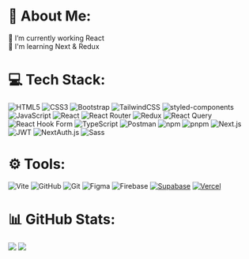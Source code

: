 # 💫 About Me:
🔭 I’m currently working React <br>🌱 I'm learning Next & Redux<br>


# 💻 Tech Stack:

![HTML5](https://img.shields.io/badge/html5-%23E34F26.svg?style=for-the-badge&logo=html5&logoColor=white)  ![CSS3](https://img.shields.io/badge/css3-%231572B6.svg?style=for-the-badge&logo=css3&logoColor=white)  ![Bootstrap](https://img.shields.io/badge/bootstrap-%238511FA.svg?style=for-the-badge&logo=bootstrap&logoColor=white)  ![TailwindCSS](https://img.shields.io/badge/tailwindcss-%2338B2AC.svg?style=for-the-badge&logo=tailwind-css&logoColor=white)  ![styled-components](https://img.shields.io/badge/styled--components-%23DB7093.svg?style=for-the-badge&logo=styled-components&logoColor=white)  ![JavaScript](https://img.shields.io/badge/javascript-%23323330.svg?style=for-the-badge&logo=javascript&logoColor=%23F7DF1E)  ![React](https://img.shields.io/badge/react-%2320232a.svg?style=for-the-badge&logo=react&logoColor=%2361DAFB)  ![React Router](https://img.shields.io/badge/React_Router-CA4245?style=for-the-badge&logo=react-router&logoColor=white)  ![Redux](https://img.shields.io/badge/redux-%23593d88.svg?style=for-the-badge&logo=redux&logoColor=white)  ![React Query](https://img.shields.io/badge/React_Query-FF4154?style=for-the-badge&logo=react-query&logoColor=white)  ![React Hook Form](https://img.shields.io/badge/React_Hook_Form-EC5990?style=for-the-badge&logo=react-hook-form&logoColor=white)  ![TypeScript](https://img.shields.io/badge/typescript-%23007ACC.svg?style=for-the-badge&logo=typescript&logoColor=white)  ![Postman](https://img.shields.io/badge/Postman-%23FF6C37.svg?style=for-the-badge&logo=postman&logoColor=white)  ![npm](https://img.shields.io/badge/npm-%23CB3837.svg?style=for-the-badge&logo=npm&logoColor=white)  ![pnpm](https://img.shields.io/badge/pnpm-%233A7B7C.svg?style=for-the-badge&logo=pnpm&logoColor=white)  ![Next.js](https://img.shields.io/badge/Next.js-%23000000.svg?style=for-the-badge&logo=next.js&logoColor=white)   ![JWT](https://img.shields.io/badge/JWT-000000?style=for-the-badge&logo=jsonwebtokens&logoColor=white)   ![NextAuth.js](https://img.shields.io/badge/NextAuth.js-3f3f3f?style=for-the-badge&logo=next.js&logoColor=white)
   ![Sass](https://img.shields.io/badge/Sass-%23CC6699.svg?style=for-the-badge&logo=sass&logoColor=white)





# ⚙️ Tools:
![Vite](https://img.shields.io/badge/Vite-%23646CFF.svg?style=for-the-badge&logo=vite&logoColor=white)
![GitHub](https://img.shields.io/badge/github-%23121011.svg?style=for-the-badge&logo=github&logoColor=white) 
![Git](https://img.shields.io/badge/git-%23F05033.svg?style=for-the-badge&logo=git&logoColor=white)
![Figma](https://img.shields.io/badge/figma-%23F24E1E.svg?style=for-the-badge&logo=figma&logoColor=white)
![Firebase](https://img.shields.io/badge/Firebase-%23FFCA28.svg?style=for-the-badge&logo=firebase&logoColor=white)
[![Supabase](https://img.shields.io/badge/Supabase-181717?style=for-the-badge&logo=supabase&logoColor=white)](https://supabase.com/)
[![Vercel](https://img.shields.io/badge/Vercel-000000?style=for-the-badge&logo=vercel&logoColor=white)](https://vercel.com/)


# 📊 GitHub Stats:

![](https://nirzak-streak-stats.vercel.app/?user=Mahdi-Devm&theme=dark&hide_border=false)
![](https://github-readme-stats.vercel.app/api/top-langs/?username=Mahdi-Devm&theme=dark&hide_border=false&include_all_commits=true&count_private=true&layout=compact)



<!-- Proudly created with GPRM ( https://gprm.itsvg.in ) -->
